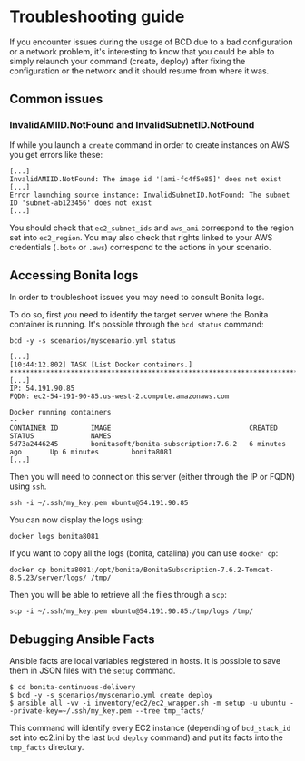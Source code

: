 # Troubleshooting guide

If you encounter issues during the usage of BCD due to a bad configuration or a network problem, it's interesting to know that you could be able to simply relaunch your command (create, deploy) after fixing the configuration or the network and it should resume from where it was.

## Common issues

### InvalidAMIID.NotFound and InvalidSubnetID.NotFound

If while you launch a `create` command in order to create instances on AWS you get errors like these:

```
[...]
InvalidAMIID.NotFound: The image id '[ami-fc4f5e85]' does not exist
[...]
Error launching source instance: InvalidSubnetID.NotFound: The subnet ID 'subnet-ab123456' does not exist
[...]
```

You should check that `ec2_subnet_ids` and `aws_ami` correspond to the region set into `ec2_region`.
You may also check that rights linked to your AWS credentials (`.boto` or `.aws`) correspond to the actions in your scenario.

## Accessing Bonita logs

In order to troubleshoot issues you may need to consult Bonita logs.

To do so, first you need to identify the target server where the Bonita container is running.
It's possible through the `bcd status` command:

```
bcd -y -s scenarios/myscenario.yml status

[...]
[10:44:12.802] TASK [List Docker containers.] **************************************************************************************************
[...]
IP: 54.191.90.85
FQDN: ec2-54-191-90-85.us-west-2.compute.amazonaws.com

Docker running containers
--
CONTAINER ID        IMAGE                                  CREATED             STATUS              NAMES
5d73a2446245        bonitasoft/bonita-subscription:7.6.2   6 minutes ago       Up 6 minutes        bonita8081
[...]
```

Then you will need to connect on this server (either through the IP or FQDN) using `ssh`.

```
ssh -i ~/.ssh/my_key.pem ubuntu@54.191.90.85
```

You can now display the logs using:
```
docker logs bonita8081
```

If you want to copy all the logs (bonita, catalina) you can use `docker cp`:
```
docker cp bonita8081:/opt/bonita/BonitaSubscription-7.6.2-Tomcat-8.5.23/server/logs/ /tmp/
```

Then you will be able to retrieve all the files through a `scp`:
```
scp -i ~/.ssh/my_key.pem ubuntu@54.191.90.85:/tmp/logs /tmp/
```

## Debugging Ansible Facts

Ansible facts are local variables registered in hosts. It is possible to save them in JSON files with the `setup` command.
```
$ cd bonita-continuous-delivery
$ bcd -y -s scenarios/myscenario.yml create deploy
$ ansible all -vv -i inventory/ec2/ec2_wrapper.sh -m setup -u ubuntu --private-key=~/.ssh/my_key.pem --tree tmp_facts/
```
This command will identify every EC2 instance (depending of `bcd_stack_id` set into ec2.ini by the last `bcd deploy` command) and put its facts into the `tmp_facts` directory.
